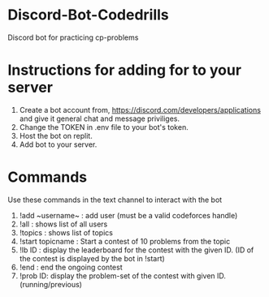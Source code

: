 # Discord-Bot-Codedrills
Discord bot for practicing cp-problems

# Instructions for adding for to your server

1. Create a bot account from, https://discord.com/developers/applications and give it general chat and message priviliges.
2. Change the TOKEN in .env file to your bot's token.
3. Host the bot on replit.
4. Add bot to your server.

# Commands
Use these commands in the text channel to interact with the bot
1. !add ~username~ : add user (must be a valid codeforces handle)
2. !all : shows list of all users
3. !topics : shows list of topics
4. !start topicname : Start a contest of 10 problems from the topic
5. !lb ID : display the leaderboard for the contest with the given ID. (ID of the contest is displayed by the bot in !start)
6. !end : end the ongoing contest
7. !prob ID: display the problem-set of the contest with given ID.(running/previous)

